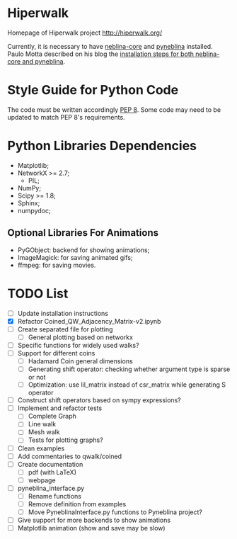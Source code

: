 # Hiperwalk

Homepage of Hiperwalk project
http://hiperwalk.org/

Currently, it is necessary to have
[neblina-core](https://github.com/paulomotta/neblina-core) and
[pyneblina](https://github.com/paulomotta/pyneblina) installed.
Paulo Motta described on his blog the
[installation steps for both neblina-core and pyneblina](https://paulomotta.pro.br/wp/2021/05/01/pyneblina-and-neblina-core/).

# Style Guide for Python Code
The code must be written accordingly [PEP 8](https://peps.python.org/pep-0008/).
Some code may need to be updated to match PEP 8's requirements.

# Python Libraries Dependencies
- Matplotlib;
- NetworkX >= 2.7;
	- PIL;
- NumPy;
- Scipy >= 1.8;
- Sphinx;
- numpydoc;

## Optional Libraries For Animations
- PyGObject: backend for showing animations;
- ImageMagick: for saving animated gifs;
- ffmpeg: for saving movies.

# TODO List
- [ ] Update installation instructions
- [X] Refactor Coined\_QW\_Adjacency\_Matrix-v2.ipynb
- [ ] Create separated file for plotting
	- [ ] General plotting based on networkx
- [ ] Specific functions for widely used walks?
- [ ] Support for different coins
	- [ ] Hadamard Coin general dimensions
	- [ ] Generating shift operator: checking whether argument type is sparse or not
	- [ ] Optimization: use lil\_matrix instead of csr\_matrix while generating S operator
- [ ] Construct shift operators based on sympy expressions?
- [ ] Implement and refactor tests
	- [ ] Complete Graph
	- [ ] Line walk
	- [ ] Mesh walk
	- [ ] Tests for plotting graphs?
- [ ] Clean examples
- [ ] Add commentaries to qwalk/coined
- [ ] Create documentation
	- [ ] pdf (with LaTeX)
	- [ ] webpage
- [ ] pyneblina\_interface.py
	- [ ] Rename functions
	- [ ] Remove definition from examples
	- [ ] Move PyneblinaInterface.py functions to Pyneblina project?
- [ ] Give support for more backends to show animations
- [ ] Matplotlib animation (show and save may be slow)
